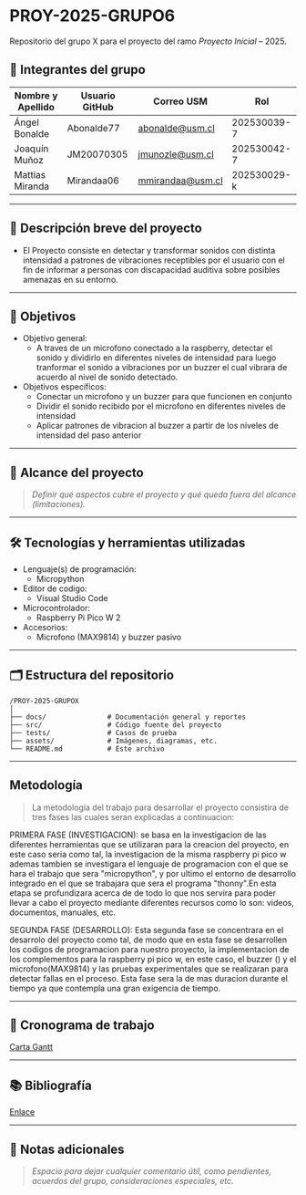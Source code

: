 # PROY-2025-GRUPO6
Repositorio del grupo X para el proyecto del ramo *Proyecto Inicial* – 2025.

## 👥 Integrantes del grupo

| Nombre y Apellido | Usuario GitHub | Correo USM               | Rol          |
| ----------------- | -------------- | ------------------------ | ------------ |
| Ángel Bonalde     | Abonalde77     | abonalde@usm.cl          | 202530039-7  |
| Joaquín Muñoz     | JM20070305     | jmunozle@usm.cl          | 202530042-7  |
| Mattias Miranda   | Mirandaa06     | mmirandaa@usm.cl         | 202530029-k  |

---

## 📝 Descripción breve del proyecto

- El Proyecto consiste en detectar y transformar sonidos con distinta intensidad a patrones de vibraciones receptibles  por el usuario con el fin de informar a personas con discapacidad auditiva sobre posibles amenazas en su entorno.

---

## 🎯 Objetivos

- Objetivo general:
  - A traves de un microfono conectado a la raspberry, detectar el sonido y dividirlo en diferentes niveles de intensidad para luego tranformar el sonido a vibraciones por un buzzer el cual vibrara de acuerdo al nivel de sonido detectado.
- Objetivos específicos:
  - Conectar un microfono y un buzzer para que funcionen en conjunto
  - Dividir el sonido recibido por el microfono en diferentes niveles de intensidad
  - Aplicar patrones de vibracion al buzzer a partir de los niveles de intensidad del paso anterior

---

## 🧩 Alcance del proyecto

> *Definir qué aspectos cubre el proyecto y qué queda fuera del alcance (limitaciones).* 

---

## 🛠️ Tecnologías y herramientas utilizadas

- Lenguaje(s) de programación:
  - Micropython
- Editor de codigo:
  - Visual Studio Code 
- Microcontrolador:
  - Raspberry Pi Pico W 2
- Accesorios:
  - Microfono (MAX9814) y buzzer pasivo 

---

## 🗂️ Estructura del repositorio

```
/PROY-2025-GRUPOX
│
├── docs/               # Documentación general y reportes
├── src/                # Código fuente del proyecto
├── tests/              # Casos de prueba
├── assets/             # Imágenes, diagramas, etc.
└── README.md           # Este archivo
```

---

##  Metodología

> La metodologia del trabajo para desarrollar el proyecto consistira de tres fases las cuales seran explicadas a continuacion:

 PRIMERA FASE (INVESTIGACION): se basa en la investigacion de las diferentes herramientas que se utilizaran para la creacion del proyecto, en este caso seria como tal, la investigacion de la misma raspberry pi pico w ademas tambien se investigara el lenguaje de programacion con el que se hara el trabajo que sera "micropython", y por ultimo el entorno de desarrollo integrado en el que se trabajara que sera el programa "thonny".En esta etapa se profundizara acerca de de todo lo que nos servira para poder llevar a cabo el proyecto mediante diferentes recursos como lo son: videos, documentos, manuales, etc.

 SEGUNDA FASE (DESARROLLO): Esta segunda fase se concentrara en el desarrolo del proyecto como tal, de modo que en esta fase se desarrollen los codigos de programacion para nuestro proyecto, la implementacion de los complementos para la raspberry pi pico w, en este caso, el buzzer () y el microfono(MAX9814) y las pruebas experimentales que se realizaran para detectar fallas en el proceso. Esta fase sera la de mas duracion durante el tiempo ya que contempla una gran exigencia de tiempo. 

---

## 📅 Cronograma de trabajo


[Carta Gantt](https://docs.google.com/spreadsheets/d/1LX-G_uqnHj18W3ZObbhTS2TRwiaP0gzFi_ikWV4aN8w/edit?usp=sharing)

---

## 📚 Bibliografía

[Enlace](https://google.com)

---

## 📌 Notas adicionales

> *Espacio para dejar cualquier comentario útil, como pendientes, acuerdos del grupo, consideraciones especiales, etc.*
